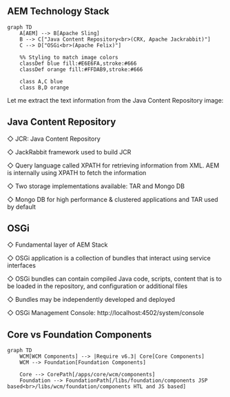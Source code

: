 
## AEM Technology Stack 


```mermaid
graph TD
    A[AEM] --> B[Apache Sling]
    B --> C["Java Content Repository<br>(CRX, Apache Jackrabbit)"]
    C --> D["OSGi<br>(Apache Felix)"]
    
    %% Styling to match image colors
    classDef blue fill:#E6E6FA,stroke:#666
    classDef orange fill:#FFDAB9,stroke:#666
    
    class A,C blue
    class B,D orange
```


Let me extract the text information from the Java Content Repository image:


## Java Content Repository


◇ JCR: Java Content Repository

◇ JackRabbit framework used to build JCR

◇ Query language called XPATH for retrieving information from XML. AEM is internally using XPATH to fetch the information

◇ Two storage implementations available: TAR and Mongo DB

◇ Mongo DB for high performance & clustered applications and TAR used by default


## OSGi

◇ Fundamental layer of AEM Stack

◇ OSGi application is a collection of bundles that interact using service interfaces

◇ OSGi bundles can contain compiled Java code, scripts, content that is to be loaded in the repository, and configuration or additional files

◇ Bundles may be independently developed and deployed

◇ OSGi Management Console:
http://localhost:4502/system/console


## Core vs Foundation Components

```mermaid
graph TD
    WCM[WCM Components] --> |Require v6.3| Core[Core Components]
    WCM --> Foundation[Foundation Components]
    
    Core --> CorePath[/apps/core/wcm/components]
    Foundation --> FoundationPath[/libs/foundation/components JSP based<br>/libs/wcm/foundation/components HTL and JS based]
```